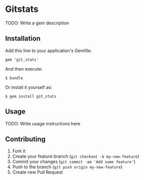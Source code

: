# Gitstats

TODO: Write a gem description

## Installation

Add this line to your application's Gemfile:

    gem 'git_stats'

And then execute:

    $ bundle

Or install it yourself as:

    $ gem install git_stats

## Usage

TODO: Write usage instructions here

## Contributing

1. Fork it
2. Create your feature branch (`git checkout -b my-new-feature`)
3. Commit your changes (`git commit -am 'Add some feature'`)
4. Push to the branch (`git push origin my-new-feature`)
5. Create new Pull Request
